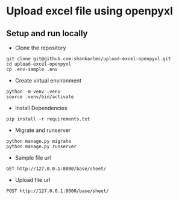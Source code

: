 # Upload excel file using openpyxl

## Setup and run locally
- Clone the repository
```
git clone git@github.com:shankarlmc/upload-excel-openpyxl.git
cd upload-excel-openpyxl
cp .env-sample .env
```
- Create virtual environment
```
python -m venv .venv
source .venv/bin/activate
```
- Install Dependencies
```
pip install -r requirements.txt
```
- Migrate and runserver
```
python manage.py migrate
python manage.py runserver
```
- Sample file url
```
GET http://127.0.0.1:8000/base/sheet/
```
- Upload file url
```
POST http://127.0.0.1:8000/base/sheet/
```
